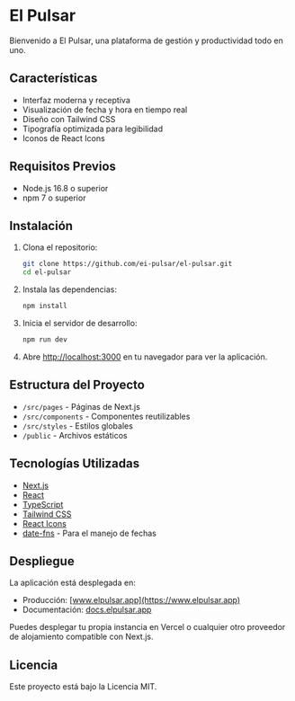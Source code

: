 # El Pulsar

Bienvenido a El Pulsar, una plataforma de gestión y productividad todo en uno.

## Características

- Interfaz moderna y receptiva
- Visualización de fecha y hora en tiempo real
- Diseño con Tailwind CSS
- Tipografía optimizada para legibilidad
- Iconos de React Icons

## Requisitos Previos

- Node.js 16.8 o superior
- npm 7 o superior

## Instalación

1. Clona el repositorio:
   ```bash
   git clone https://github.com/ei-pulsar/el-pulsar.git
   cd el-pulsar
   ```

2. Instala las dependencias:
   ```bash
   npm install
   ```

3. Inicia el servidor de desarrollo:
   ```bash
   npm run dev
   ```

4. Abre [http://localhost:3000](http://localhost:3000) en tu navegador para ver la aplicación.

## Estructura del Proyecto

- `/src/pages` - Páginas de Next.js
- `/src/components` - Componentes reutilizables
- `/src/styles` - Estilos globales
- `/public` - Archivos estáticos

## Tecnologías Utilizadas

- [Next.js](https://nextjs.org/)
- [React](https://reactjs.org/)
- [TypeScript](https://www.typescriptlang.org/)
- [Tailwind CSS](https://tailwindcss.com/)
- [React Icons](https://react-icons.github.io/react-icons/)
- [date-fns](https://date-fns.org/) - Para el manejo de fechas

## Despliegue

La aplicación está desplegada en:
- Producción: [www.elpulsar.app](https://www.elpulsar.app)
- Documentación: [docs.elpulsar.app](https://docs.elpulsar.app)

Puedes desplegar tu propia instancia en Vercel o cualquier otro proveedor de alojamiento compatible con Next.js.

## Licencia

Este proyecto está bajo la Licencia MIT.
